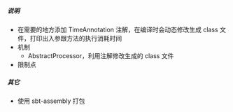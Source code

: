 ##### 说明

- 在需要的地方添加 TimeAnnotation 注解，在编译时会动态修改生成 class 文件，打印出入参跟方法的执行消耗时间
- 机制
  - AbstractProcessor，利用注解修改生成的 class 文件
- 限制点

##### 其它
- 使用 sbt-assembly 打包
